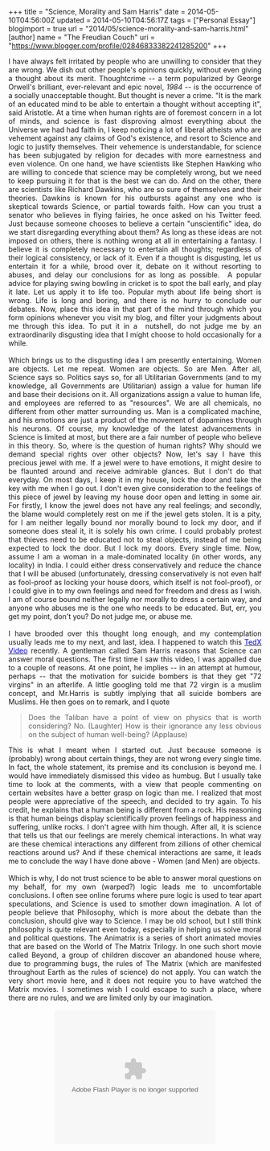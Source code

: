 +++
title = "Science, Morality and Sam Harris"
date = 2014-05-10T04:56:00Z
updated = 2014-05-10T04:56:17Z
tags = ["Personal Essay"]
blogimport = true 
url = "2014/05/science-morality-and-sam-harris.html"
[author]
	name = "The Freudian Couch"
	uri = "https://www.blogger.com/profile/02846833382241285200"
+++

<div dir="ltr" style="text-align: left;" trbidi="on">
<div style="text-align: justify;">
I have always felt irritated by people who are unwilling to consider that they are wrong. We dish out other people's opinions quickly, without even giving a thought about its merit. Thoughtcrime -- a term popularized by George Orwell's brilliant, ever-relevant and epic novel,&nbsp;<i>1984</i> -- is the occurrence of a socially unacceptable thought. But thought is never a crime. "It is the mark of an educated mind to be able to entertain a thought without accepting it", said Aristotle. At a time when human rights are of foremost concern in a lot of minds, and science is fast disproving almost everything about the Universe we had had faith in, I keep noticing a lot of liberal atheists who are vehement against any claims of God's existence, and resort to Science and logic to justify themselves. Their vehemence is understandable, for science has been subjugated by religion for decades with more earnestness and even violence. On one hand, we have scientists like Stephen Hawking who are willing to concede that science may be completely wrong, but we need to keep pursuing it for that is the best we can do. And on the other, there are scientists like Richard Dawkins, who are so sure of themselves and their theories. Dawkins is known for his outbursts against any one who is skeptical towards Science, or partial towards faith. How can you trust a senator who believes in flying fairies, he once asked on his Twitter feed. Just because someone chooses to believe a certain "unscientific" idea, do we start disregarding everything about them? As long as these ideas are not imposed on others, there is nothing wrong at all in entertaining a fantasy. I believe it is completely necessary to entertain all thoughts; regardless of their logical consistency, or lack of it. Even if a thought is disgusting, let us entertain it for a while, brood over it, debate on it without resorting to abuses, and delay our conclusions for as long as possible. &nbsp;A popular advice for playing swing bowling in cricket is to spot the ball early, and play it late. Let us apply it to life too. Popular myth about life being short is wrong. Life is long and boring, and there is no hurry to conclude our debates. Now, place this idea in that part of the mind through which you form opinions whenever you visit my blog, and filter your judgments about me through this idea. To put it in a &nbsp;nutshell, do not judge me by an extraordinarily disgusting idea that I might choose to hold occasionally for a while.</div>
<div style="text-align: justify;">
<br /></div>
<div style="text-align: justify;">
Which brings us to the disgusting idea I am presently entertaining. Women are objects. Let me repeat. Women are objects. So are Men. After all, Science says so. Politics says so, for all Utilitarian Governments (and to my knowledge, all Governments are Utilitarian) assign a value for human life and base their decisions on it. All organizations assign a value to human life, and employees are referred to as "resources". We are all chemicals, no different from other matter surrounding us. Man is a complicated machine, and his emotions are just a product of the movement of dopamines through his neurons. Of course, my knowledge of the latest advancements in Science is limited at most, but there are a fair number of people who believe in this theory. So, where is the question of human rights? Why should we demand special rights over other objects? Now, let's say I have this precious jewel with me. If a jewel were to have emotions, it might desire to be flaunted around and receive admirable glances. But I don't do that everyday. On most days, I keep it in my house, lock the door and take the key with me when I go out. I don't even give consideration to the feelings of this piece of jewel by leaving my house door open and letting in some air. For firstly, I know the jewel does not have any real feelings; and secondly, the blame would completely rest on me if the jewel gets stolen. It is a pity, for I am neither legally bound nor morally bound to lock my door, and if someone does steal it, it is solely his own crime. I could probably protest that thieves need to be educated not to steal objects, instead of me being expected to lock the door. But I lock my doors. Every single time. Now, assume I am a woman in a male-dominated locality (in other words, any locality) in India. I could either dress conservatively and reduce the chance that I will be abused (unfortunately, dressing conservatively is not even half as fool-proof as locking your house doors, which itself is not fool-proof), or I could give in to my own feelings and need for freedom and dress as I wish. I am of course bound neither legally nor morally to dress a certain way, and anyone who abuses me is the one who needs to be educated. But, err, you get my point, don't you? Do not judge me, or abuse me.</div>
<div style="text-align: justify;">
<br /></div>
<div style="text-align: justify;">
I have brooded over this thought long enough, and my contemplation usually leads me to my next, and last, idea. I happened to watch this&nbsp;<span style="color: blue;"><a href="http://www.ted.com/talks/sam_harris_science_can_show_what_s_right/transcript#t-147000" target="_blank"><span style="color: blue;">TedX Video</span></a>&nbsp;</span>recently. A gentleman called Sam Harris reasons that Science can answer moral questions. The first time I saw this video, I was appalled due to a couple of reasons. At one point, he implies -- in an attempt at humour, perhaps -- that the motivation for suicide bombers is that they get "72 virgins" in an afterlife. A little googling told me that 72 virgin is a muslim concept, and Mr.Harris is subtly implying that all suicide bombers are Muslims. He then goes on to remark, and I quote</div>
<blockquote class="tr_bq" style="text-align: justify;">
Does the Taliban have a point of view on physics that is worth considering? No. (Laughter) How is their ignorance any less obvious on the subject of human well-being? (Applause)</blockquote>
<div style="text-align: justify;">
This is what I meant when I started out. Just because someone is (probably) wrong about certain things, they are not wrong every single time. In fact, the whole statement, its premise and its conclusion is beyond me. I would have immediately dismissed this video as humbug. But I usually take time to look at the comments, with a view that people commenting on certain websites have a better grasp on logic than me. I realized that most people were appreciative of the speech, and decided to try again. To his credit, he explains that a human being is different from a rock. His reasoning is that human beings display scientifically proven feelings of happiness and suffering, unlike rocks. I don't agree with him though. After all, it is science that tells us that our feelings are merely chemical interactions. In what way are these chemical interactions any different from zillions of other chemical reactions around us? And if these chemical interactions are same, it leads me to conclude the way I have done above - Women (and Men) are objects.</div>
<div style="text-align: justify;">
<br /></div>
<div style="text-align: justify;">
Which is why, I do not trust science to be able to answer moral questions on my behalf, for my own (warped?) logic leads me to uncomfortable conclusions. I often see online forums where pure logic is used to tear apart speculations, and Science is used to smother down imagination. A lot of people believe that Philosophy, which is more about the debate than the conclusion, should give way to Science. I may be old school, but I still think philosophy is quite relevant even today, especially in helping us solve moral and political questions. The Animatrix is a series of short animated movies that are based on the World of The Matrix Trilogy. In one such short movie called Beyond, a group of children discover an abandoned house where, due to programming bugs, the rules of The Matrix (which are manifested throughout Earth as the rules of science) do not apply. You can watch the very short movie here, and it does not require you to have watched the Matrix movies. I sometimes wish I could escape to such a place, where there are no rules, and we are limited only by our imagination.</div>
<br />
<div class="separator" style="clear: both; text-align: center;">
<object class="BLOGGER-youtube-video" classid="clsid:D27CDB6E-AE6D-11cf-96B8-444553540000" codebase="http://download.macromedia.com/pub/shockwave/cabs/flash/swflash.cab#version=6,0,40,0" data-thumbnail-src="https://ytimg.googleusercontent.com/vi/o4yTHiWEPm8/0.jpg" height="266" width="320"><param name="movie" value="https://youtube.googleapis.com/v/o4yTHiWEPm8&source=uds" /><param name="bgcolor" value="#FFFFFF" /><param name="allowFullScreen" value="true" /><embed width="320" height="266"  src="https://youtube.googleapis.com/v/o4yTHiWEPm8&source=uds" type="application/x-shockwave-flash" allowfullscreen="true"></embed></object></div>
<br /></div>

